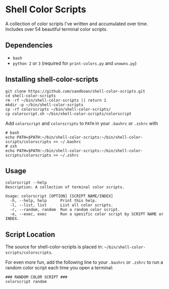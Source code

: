 # Shell Color Scripts
A collection of color scripts I've written and accumulated over time. Includes over 54 beautiful terminal color scripts.

## Dependencies
* ```bash```
* ```python 2``` or ```3``` (required for ```print-colors.py``` and ```unowns.py```)

## Installing shell-color-scripts
```
git clone https://github.com/sandkoan/shell-color-scripts.git
cd shell-color-scripts
rm -rf ~/bin/shell-color-scripts || return 1
mkdir -p ~/bin/shell-color-scripts
cp -rf colorscripts ~/bin/shell-color-scripts/
cp colorscript.sh ~/bin/shell-color-scripts/colorscript
```

Add ```colorscript``` and ```colorscripts``` to ```PATH``` in your ```.bashrc``` or ```.zshrc``` with
```
# bash
echo PATH=$PATH:~/bin/shell-color-scripts:~/bin/shell-color-scripts/colorscripts >> ~/.bashrc 
# zsh
echo PATH=$PATH:~/bin/shell-color-scripts:~/bin/shell-color-scripts/colorscripts >> ~/.zshrc 
```

## Usage
```
colorscript --help
Description: A collection of terminal color scripts.

Usage: colorscript [OPTION] [SCRIPT NAME/INDEX]
  -h, --help, help    	Print this help.
  -l, --list, list    	List all color scripts.
  -r, --random, random	Run a random color script.
  -e, --exec, exec    	Run a spesific color script by SCRIPT NAME or INDEX.
```
## Script Location 

The source for shell-color-scripts is placed in: ```~/bin/shell-color-scripts/colorscripts```.

For even more fun, add the following line to your ```.bashrc``` or ```.zshrc``` to run a random color script each time you open a terminal:
```
### RANDOM COLOR SCRIPT ###
colorscript random
```
